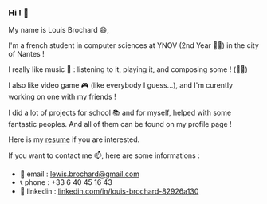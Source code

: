 ### Hi ! 👋

My name is Louis Brochard 😄,

I'm a french student in computer sciences at YNOV (2nd Year 👨‍💻) in the city of Nantes !

I really like music 🎵 : listening to it, playing it, and composing some ! (🎸🎹)

I also like video game 🎮 (like everybody I guess...), and I'm curently working on one with my friends  !

I did a lot of projects for school 📚 and for myself, helped with some fantastic peoples. 
And all of them can be found on my profile page !

Here is my [resume](https://github.com/LBROCHARD/LBROCHARD/blob/main/cv%202%20(JV2).png) if you are interested. 


If you want to contact me 📫, here are some informations :

- 📧 email : lewis.brochard@gmail.com
- 📞 phone : +33 6 40 45 16 43
- 👔 linkedin : [linkedin.com/in/louis-brochard-82926a130](https://linkedin.com/in/louis-brochard-82926a130)

